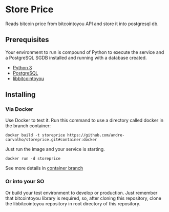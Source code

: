 # Store Price

Reads bitcoin price from bitcointoyou API and store it into postgresql db.

## Prerequisites

Your environment to run is compound of Python to execute the service and a PostgreSQL SGDB installed and running with a database created.

- [Python 3](https://www.python.org/downloads/)
- [PostgreSQL](https://www.postgresql.org/)
- [libbitcointoyou](https://github.com/andre-carvalho/libbitcointoyou)

## Installing

### Via Docker

Use Docker to test it.
Run this command to use a directory called docker in the branch container:

```
docker build -t storeprice https://github.com/andre-carvalho/storeprice.git#container:docker

```
Just run the image and your service is starting.
```
docker run -d storeprice
```

See more details in [container branch](https://github.com/andre-carvalho/storeprice/blob/container/README.md)

### Or into your SO

Or build your test environment to develop or production.
Just remember that bitcointoyou library is required, so, after cloning this repository, clone the libbitcointoyou repository in root directory of this repository.
